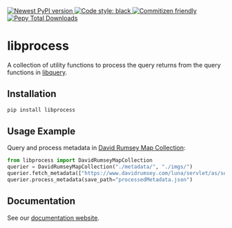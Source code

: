 <a href="https://pypi.org/project/libprocess/">
    <img alt="Newest PyPI version" src="https://img.shields.io/pypi/v/libprocess.svg">
</a>
<a href="https://github.com/psf/black">
    <img alt="Code style: black" src="https://img.shields.io/badge/code%20style-black-000000.svg">
</a>
<a href="http://commitizen.github.io/cz-cli/">
    <img alt="Commitizen friendly" src="https://img.shields.io/badge/commitizen-friendly-brightgreen.svg">
</a>
<a href="https://pepy.tech/projects/libprocess">
    <img alt="Pepy Total Downloads" src="https://img.shields.io/pepy/dt/libprocess">
</a>

# libprocess

A collection of utility functions to process the query returns from the query functions in [libquery](https://github.com/oldvis/libquery).

## Installation

```sh
pip install libprocess
```

## Usage Example

Query and process metadata in [David Rumsey Map Collection](https://www.davidrumsey.com/):

```python
from libprocess import DavidRumseyMapCollection
querier = DavidRumseyMapCollection("./metadata/", "./imgs/")
querier.fetch_metadata(["https://www.davidrumsey.com/luna/servlet/as/search?q=type=chart"])
querier.process_metadata(save_path="processedMetadata.json")
```

## Documentation

See our [documentation website](https://oldvis.github.io/libprocess/).
